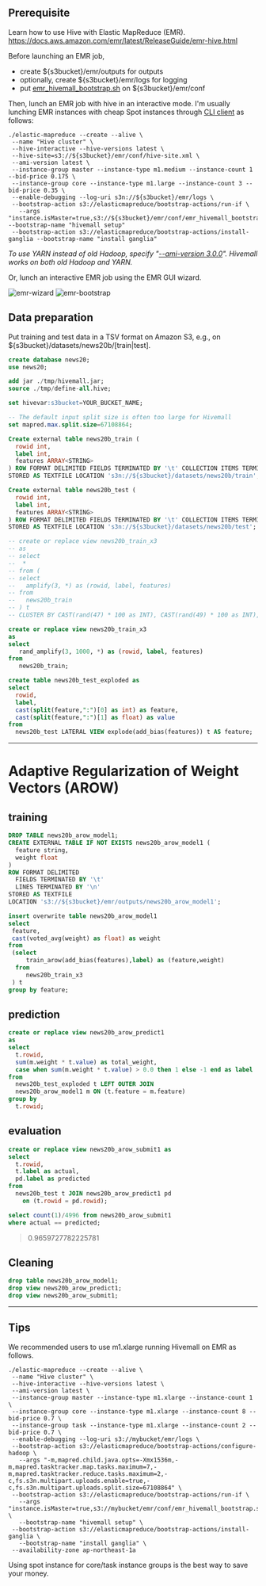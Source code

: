 <!--
  Licensed to the Apache Software Foundation (ASF) under one
  or more contributor license agreements.  See the NOTICE file
  distributed with this work for additional information
  regarding copyright ownership.  The ASF licenses this file
  to you under the Apache License, Version 2.0 (the
  "License"); you may not use this file except in compliance
  with the License.  You may obtain a copy of the License at

    http://www.apache.org/licenses/LICENSE-2.0

  Unless required by applicable law or agreed to in writing,
  software distributed under the License is distributed on an
  "AS IS" BASIS, WITHOUT WARRANTIES OR CONDITIONS OF ANY
  KIND, either express or implied.  See the License for the
  specific language governing permissions and limitations
  under the License.
-->

<!-- toc -->
        
## Prerequisite
Learn how to use Hive with Elastic MapReduce (EMR).  
https://docs.aws.amazon.com/emr/latest/ReleaseGuide/emr-hive.html

Before launching an EMR job, 
* create ${s3bucket}/emr/outputs for outputs
* optionally, create ${s3bucket}/emr/logs for logging
* put [emr_hivemall_bootstrap.sh](https://raw.githubusercontent.com/apache/incubator-hivemall/master/resources/misc/emr_hivemall_bootstrap.sh) on ${s3bucket}/emr/conf

Then, lunch an EMR job with hive in an interactive mode.
I'm usually lunching EMR instances with cheap Spot instances through [CLI client](https://aws.amazon.com/tools/) as follows:
```
./elastic-mapreduce --create --alive \
 --name "Hive cluster" \
 --hive-interactive --hive-versions latest \
 --hive-site=s3://${s3bucket}/emr/conf/hive-site.xml \
 --ami-version latest \
 --instance-group master --instance-type m1.medium --instance-count 1 --bid-price 0.175 \
 --instance-group core --instance-type m1.large --instance-count 3 --bid-price 0.35 \
 --enable-debugging --log-uri s3n://${s3bucket}/emr/logs \
 --bootstrap-action s3://elasticmapreduce/bootstrap-actions/run-if \
   --args "instance.isMaster=true,s3://${s3bucket}/emr/conf/emr_hivemall_bootstrap.sh" --bootstrap-name "hivemall setup"
 --bootstrap-action s3://elasticmapreduce/bootstrap-actions/install-ganglia --bootstrap-name "install ganglia"
```
_To use YARN instead of old Hadoop, specify "[--ami-version 3.0.0](https://docs.aws.amazon.com/ElasticMapReduce/latest/DeveloperGuide/emr-plan-ami.html#ami-versions-supported)". Hivemall works on both old Hadoop and YARN._

Or, lunch an interactive EMR job using the EMR GUI wizard.

<img src="../resources/images/emr-wizard.png" alt="emr-wizard"/>

<img src="../resources/images/emr-bootstrap.png" alt="emr-bootstrap"/>

## Data preparation

Put training and test data in a TSV format on Amazon S3, e.g., on ${s3bucket}/datasets/news20b/[train|test].

```sql
create database news20;
use news20;

add jar ./tmp/hivemall.jar;
source ./tmp/define-all.hive;

set hivevar:s3bucket=YOUR_BUCKET_NAME;

-- The default input split size is often too large for Hivemall
set mapred.max.split.size=67108864;

Create external table news20b_train (
  rowid int,
  label int,
  features ARRAY<STRING>
) ROW FORMAT DELIMITED FIELDS TERMINATED BY '\t' COLLECTION ITEMS TERMINATED BY "," 
STORED AS TEXTFILE LOCATION 's3n://${s3bucket}/datasets/news20b/train';

Create external table news20b_test (
  rowid int, 
  label int,
  features ARRAY<STRING>
) ROW FORMAT DELIMITED FIELDS TERMINATED BY '\t' COLLECTION ITEMS TERMINATED BY ","
STORED AS TEXTFILE LOCATION 's3n://${s3bucket}/datasets/news20b/test';

-- create or replace view news20b_train_x3
-- as
-- select 
--  * 
-- from (
-- select
--   amplify(3, *) as (rowid, label, features)
-- from  
--   news20b_train 
-- ) t
-- CLUSTER BY CAST(rand(47) * 100 as INT), CAST(rand(49) * 100 as INT), CAST(rand(50) * 100 as INT);

create or replace view news20b_train_x3
as
select
   rand_amplify(3, 1000, *) as (rowid, label, features)
from  
   news20b_train;

create table news20b_test_exploded as
select 
  rowid,
  label,
  cast(split(feature,":")[0] as int) as feature,
  cast(split(feature,":")[1] as float) as value
from 
  news20b_test LATERAL VIEW explode(add_bias(features)) t AS feature;
```

---
# Adaptive Regularization of Weight Vectors (AROW)

## training
```sql
DROP TABLE news20b_arow_model1;
CREATE EXTERNAL TABLE IF NOT EXISTS news20b_arow_model1 (
  feature string,
  weight float
)
ROW FORMAT DELIMITED 
  FIELDS TERMINATED BY '\t'
  LINES TERMINATED BY '\n'
STORED AS TEXTFILE
LOCATION 's3://${s3bucket}/emr/outputs/news20b_arow_model1';

insert overwrite table news20b_arow_model1
select 
 feature,
 cast(voted_avg(weight) as float) as weight
from 
 (select 
     train_arow(add_bias(features),label) as (feature,weight)
  from 
     news20b_train_x3
 ) t 
group by feature;
```

## prediction
```sql
create or replace view news20b_arow_predict1 
as
select
  t.rowid, 
  sum(m.weight * t.value) as total_weight,
  case when sum(m.weight * t.value) > 0.0 then 1 else -1 end as label
from 
  news20b_test_exploded t LEFT OUTER JOIN
  news20b_arow_model1 m ON (t.feature = m.feature)
group by
  t.rowid;
```

## evaluation
```sql
create or replace view news20b_arow_submit1 as
select 
  t.rowid, 
  t.label as actual, 
  pd.label as predicted
from 
  news20b_test t JOIN news20b_arow_predict1 pd 
    on (t.rowid = pd.rowid);
```

```sql
select count(1)/4996 from news20b_arow_submit1 
where actual == predicted;
```
> 0.9659727782225781

## Cleaning

```sql
drop table news20b_arow_model1;
drop view news20b_arow_predict1;
drop view news20b_arow_submit1;
```

---
## Tips

We recommended users to use m1.xlarge running Hivemall on EMR as follows.
```
./elastic-mapreduce --create --alive \
 --name "Hive cluster" \
 --hive-interactive --hive-versions latest \
 --ami-version latest \
 --instance-group master --instance-type m1.xlarge --instance-count 1 \
 --instance-group core --instance-type m1.xlarge --instance-count 8 --bid-price 0.7 \
 --instance-group task --instance-type m1.xlarge --instance-count 2 --bid-price 0.7 \
 --enable-debugging --log-uri s3://mybucket/emr/logs \
 --bootstrap-action s3://elasticmapreduce/bootstrap-actions/configure-hadoop \
   --args "-m,mapred.child.java.opts=-Xmx1536m,-m,mapred.tasktracker.map.tasks.maximum=7,-m,mapred.tasktracker.reduce.tasks.maximum=2,-c,fs.s3n.multipart.uploads.enable=true,-c,fs.s3n.multipart.uploads.split.size=67108864" \
 --bootstrap-action s3://elasticmapreduce/bootstrap-actions/run-if \
   --args "instance.isMaster=true,s3://mybucket/emr/conf/emr_hivemall_bootstrap.sh" \
   --bootstrap-name "hivemall setup" \
 --bootstrap-action s3://elasticmapreduce/bootstrap-actions/install-ganglia \
   --bootstrap-name "install ganglia" \
 --availability-zone ap-northeast-1a
```
Using spot instance for core/task instance groups is the best way to save your money.
